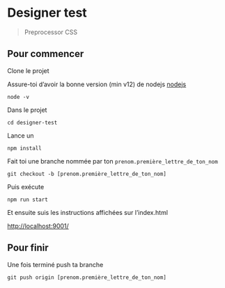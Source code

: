 # Designer test
> Preprocessor CSS

## Pour commencer
Clone le projet

Assure-toi d’avoir la bonne version (min v12) de nodejs [nodejs](https://nodejs.org/)
```shell
node -v 
```
Dans le projet
```shell
cd designer-test
```

Lance un
```shell
npm install
```

Fait toi une branche nommée par ton `prenom.première_lettre_de_ton_nom`
```shell
git checkout -b [prenom.première_lettre_de_ton_nom]
```

Puis exécute 
```shell
npm run start
```

Et ensuite suis les instructions affichées sur l’index.html

[http://localhost:9001/](http://localhost:9001/)


## Pour finir
Une fois terminé push ta branche
```shell
git push origin [prenom.première_lettre_de_ton_nom]
```